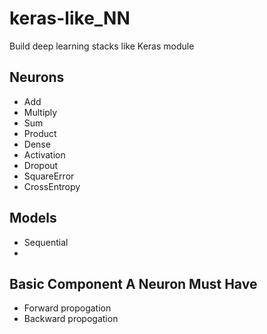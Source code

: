 # keras-like_NN
Build deep learning stacks like Keras module

## Neurons

 - Add
 - Multiply
 - Sum
 - Product
 - Dense
 - Activation
 - Dropout
 - SquareError
 - CrossEntropy
 
## Models

 - Sequential
 - 
 
## Basic Component A Neuron Must Have

 - Forward propogation
 - Backward propogation

